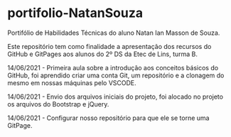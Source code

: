 # portifolio-NatanSouza
Portifólio de Habilidades Técnicas do aluno Natan Ian Masson de Souza.

Este repositório tem como finalidade a apresentação dos recursos do GitHub e GitPages aos alunos do 2º DS da Etec de Lins, turma B.

14/06/2021 - Primeira aula sobre a introdução aos conceitos básicos do GitHub, foi aprendido criar uma conta Git, um repositório e a clonagem do mesmo em nossas máquinas pelo VSCODE.

14/06/2021 - Envio dos arquivos iniciais do projeto, foi alocado no projeto os arquivos do Bootstrap e jQuery.

14/06/2021 - Configurar nosso repositório para que ele se torne uma GitPage.